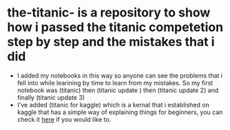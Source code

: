 # the-titanic- is a repository to show how i passed the titanic competetion step by step and the mistakes that i did 
- I added my notebooks in this way so anyone can see the problems that i fell into while learining by time  to learn from 
my mistakes. So my first notebook was (titanic) then (titanic update ) then (titanic update 2) and finally  (titanic update 3)
- I've added (titanic for kaggle) which is a kernal that i established on kaggle that has a simple way of explaining things for beginners,
you can check it [here](https://www.kaggle.com/amin602/titanic-solution-using-data-analysis) if you would like to.
